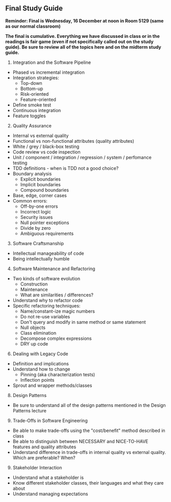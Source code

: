 ## Final Study Guide

__Reminder: Final is Wednesday, 16 December at noon in Room 5129 (same as our normal classroom)__

__The final is cumulative.  Everything we have discussed in class or in the readings is fair game (even if not specifically called out on the study guide).  Be sure to review all of the topics here and on the midterm study guide.__

1. Integration and the Software Pipeline
  * Phased vs incremental integration
  * Integration strategies:
    * Top-down
    * Bottom-up
    * Risk-oriented
    * Feature-oriented
  * Define smoke test
  * Continuous integration
  * Feature toggles

2. Quality Assurance
  * Internal vs external quality
  * Functional vs non-functional attributes (quality attributes)
  * White / grey / black-box testing
  * Code review vs code inspection
  * Unit / component / integration / regression / system / perfomance testing
  * TDD definitions - when is TDD not a good choice?
  * Boundary analysis
    * Explicit boundaries
    * Implicit boundaries
    * Compound boundaries
  * Base, edge, corner cases
  * Common errors:
    * Off-by-one errors
    * Incorrect logic
    * Security issues
    * Null pointer exceptions
    * Divide by zero
    * Ambiguous requirements

3.  Software Craftsmanship
  * Intellectual manageability of code
  * Being intellectually humble

4. Software Maintenance and Refactoring
  * Two kinds of software evolution
    * Construction
    * Maintenance
    * What are similarities / differences?
  * Understand why to refactor code
  * Specific refactoring techniques:
    * Name/constant-ize magic numbers
    * Do not re-use variables
    * Don't query and modify in same method or same statement
    * Null objects
    * Class elimination
    * Decompose complex expressions
    * DRY up code

6. Dealing with Legacy Code
  * Definition and implications
  * Understand how to change
    * Pinning (aka characterization tests)
    * Inflection points
  * Sprout and wrapper methods/classes

8. Design Patterns
  * Be sure to understand all of the design patterns mentioned in the Design Patterns lecture

9. Trade-Offs in Software Engineering
  * Be able to make trade-offs using the "cost/benefit" method described in class
  * Be able to distinguish between NECESSARY and NICE-TO-HAVE features and quality attributes
  * Understand difference in trade-offs in internal quality vs external quality.  Which are preferable?  When?

9. Stakeholder Interaction
  * Understand what a stakeholder is
  * Know different stakeholder classes, their languages and what they care about
  * Understand managing expectations